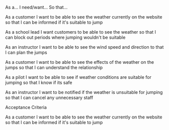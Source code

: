 
As a... I need/want... So that...



As a customer I want to be able to see the weather currently on the website so that I can be informed if it's suitable to jump

As a school lead I want customers to be able to see the weather so that I can block out periods where jumping wouldn't be suitable

As an instructor I want to be able to see the wind speed and direction to that I can plan the jumps

As a customer I want to be able to see the effects of the weather on the jumps so that I can understand the relationship

As a pilot I want to be able to see if weather conditions are suitable for jumping so that I know if its safe

As an instructor I want to be notified if the weather is unsuitable for jumping so that I can cancel any unnecessary staff




Acceptance Criteria

As a customer I want to be able to see the weather currently on the website so that I can be informed if it's suitable to jump

